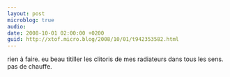 ```yaml
---
layout: post
microblog: true
audio: 
date: 2008-10-01 02:00:00 +0200
guid: http://xtof.micro.blog/2008/10/01/t942353582.html
---
```

rien à faire. eu beau titiller les clitoris de mes radiateurs dans tous les sens. pas de chauffe.
